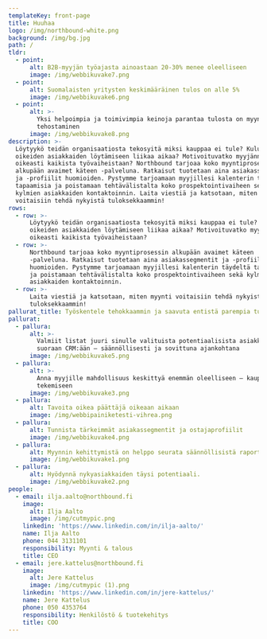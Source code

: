 ```yaml
---
templateKey: front-page
title: Huuhaa
logo: /img/northbound-white.png
background: /img/bg.jpg
path: /
tldr:
  - point:
      alt: B2B-myyjän työajasta ainoastaan 20-30% menee oleelliseen
      image: /img/webbikuvake7.png
  - point:
      alt: Suomalaisten yritysten keskimääräinen tulos on alle 5%
      image: /img/webbikuvake6.png
  - point:
      alt: >-
        Yksi helpoimpia ja toimivimpia keinoja parantaa tulosta on myynnin
        tehostaminen
      image: /img/webbikuvake8.png
description: >-
  Löytyykö teidän organisaatiosta tekosyitä miksi kauppaa ei tule? Kuluuko
  oikeiden asiakkaiden löytämiseen liikaa aikaa? Motivoituvatko myyjänne
  oikeasti kaikista työvaiheistaan? Northbound tarjoaa koko myyntiprosessin
  alkupään avaimet käteen -palveluna. Ratkaisut tuotetaan aina asiakassegmentit
  ja -profiilit huomioiden. Pystymme tarjoamaan myyjillesi kalenterin täydeltä
  tapaamisia ja poistamaan tehtävälistalta koko prospektointivaiheen sekä
  kylmien asiakkaiden kontaktoinnin. Laita viestiä ja katsotaan, miten myynti
  voitaisiin tehdä nykyistä tuloksekkaammin!
rows:
  - row: >-
      Löytyykö teidän organisaatiosta tekosyitä miksi kauppaa ei tule? Kuluuko
      oikeiden asiakkaiden löytämiseen liikaa aikaa? Motivoituvatko myyjänne
      oikeasti kaikista työvaiheistaan?
  - row: >-
      Northbound tarjoaa koko myyntiprosessin alkupään avaimet käteen
      -palveluna. Ratkaisut tuotetaan aina asiakassegmentit ja -profiilit
      huomioiden. Pystymme tarjoamaan myyjillesi kalenterin täydeltä tapaamisia
      ja poistamaan tehtävälistalta koko prospektointivaiheen sekä kylmien
      asiakkaiden kontaktoinnin.
  - row: >-
      Laita viestiä ja katsotaan, miten myynti voitaisiin tehdä nykyistä
      tuloksekkaammin!
pallurat_title: Työskentele tehokkaammin ja saavuta entistä parempia tuloksia!
pallurat:
  - pallura:
      alt: >-
        Valmiit listat juuri sinulle valituista potentiaalisista asiakkaista
        suoraan CRM:ään – säännöllisesti ja sovittuna ajankohtana
      image: /img/webbikuvake5.png
  - pallura:
      alt: >-
        Anna myyjille mahdollisuus keskittyä enemmän oleelliseen – kaupan
        tekemiseen
      image: /img/webbikuvake3.png
  - pallura:
      alt: Tavoita oikea päättäjä oikeaan aikaan
      image: /img/webbipainiketesti-vihrea.png
  - pallura:
      alt: Tunnista tärkeimmät asiakassegmentit ja ostajaprofiilit
      image: /img/webbikuvake4.png
  - pallura:
      alt: Myynnin kehittymistä on helppo seurata säännöllisistä raporteistamme
      image: /img/webbikuvake1.png
  - pallura:
      alt: Hyödynnä nykyasiakkaiden täysi potentiaali.
      image: /img/webbikuvake2.png
people:
  - email: ilja.aalto@northbound.fi
    image:
      alt: Ilja Aalto
      image: /img/cutmypic.png
    linkedin: 'https://www.linkedin.com/in/ilja-aalto/'
    name: Ilja Aalto
    phone: 044 3131101
    responsibility: Myynti & talous
    title: CEO
  - email: jere.kattelus@northbound.fi
    image:
      alt: Jere Kattelus
      image: /img/cutmypic (1).png
    linkedin: 'https://www.linkedin.com/in/jere-kattelus/'
    name: Jere Kattelus
    phone: 050 4353764
    responsibility: Henkilöstö & tuotekehitys
    title: COO
---
```


